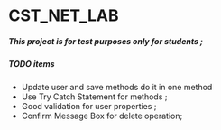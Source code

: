 # CST_NET_LAB

##### This project is for test purposes only for students ;
##### TODO items 

* Update user and save methods do it in one method
* Use Try Catch Statement for methods ;
* Good validation for user properties ;
* Confirm Message Box for delete operation;
